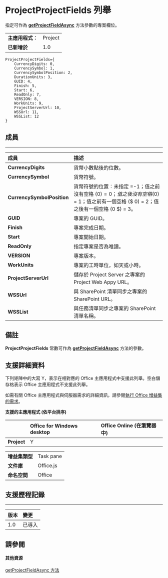 
# <a name="projectprojectfields-enumeration"></a>ProjectProjectFields 列舉
指定可作為 **[getProjectFieldAsync](../../reference/shared/projectdocument.getprojectfieldasync.md)** 方法參數的專案欄位。

|||
|:-----|:-----|
|**主應用程式︰**|Project|
|**已新增於**|1.0|

```
ProjectProjectFields={
    CurrencyDigits: 0, 
    CurrencySymbol: 1, 
    CurrencySymbolPosition: 2, 
    DurationUnits: 3,
    GUID: 4, 
    Finish: 5, 
    Start: 6, 
    ReadOnly: 7, 
    VERSION: 8, 
    WorkUnits: 9, 
    ProjectServerUrl: 10, 
    WSSUrl: 11, 
    WSSList: 12
}
```


## <a name="members"></a>成員


****


|**成員**|**描述**|
|:-----|:-----|
|**CurrencyDigits**|貨幣小數點後的位數。|
|**CurrencySymbol**|貨幣符號。|
|**CurrencySymbolPosition**|貨幣符號的位置︰未指定 =-1；值之前沒有空格 ($0) = 0；值之後沒有空格 (0$) = 1；值之前有一個空格 ($ 0) = 2；值之後有一個空格 (0 $) = 3。|
|**GUID**|專案的 GUID。|
|**Finish**|專案完成日期。|
|**Start**|專案開始日期。|
|**ReadOnly**|指定專案是否為唯讀。|
|**VERSION**|專案版本。|
|**WorkUnits**|專案的工時單位，如天或小時。|
|**ProjectServerUrl**|儲存於 Project Server 之專案的 Project Web Appy URL。|
|**WSSUrl**|與 SharePoint 清單同步之專案的 SharePoint URL。|
|**WSSList**|與任務清單同步之專案的 SharePoint 清單名稱。|

## <a name="remarks"></a>備註

**ProjectProjectFields** 常數可作為 **[getProjectFieldAsync](../../reference/shared/projectdocument.getprojectfieldasync.md)** 方法的參數。


## <a name="support-details"></a>支援詳細資料


下列矩陣中的大寫 Y，表示在相對應的 Office 主應用程式中支援此列舉。空白儲存格表示 Office 主應用程式不支援此列舉。

如需有關 Office 主應用程式與伺服器需求的詳細資訊，請參閱[執行 Office 增益集的需求](../../docs/overview/requirements-for-running-office-add-ins.md)。


**支援的主應用程式 (依平台排序)**


||**Office for Windows desktop**|**Office Online (在瀏覽器中)**|
|:-----|:-----|:-----|
|**Project**|Y||

|||
|:-----|:-----|
|**增益集類型**|Task pane|
|**文件庫**|Office.js|
|**命名空間**|Office|

## <a name="support-history"></a>支援歷程記錄



****


|**版本**|**變更**|
|:-----|:-----|
|1.0|已導入|

## <a name="see-also"></a>請參閱



#### <a name="other-resources"></a>其他資源


[getProjectFieldAsync 方法](../../reference/shared/projectdocument.getprojectfieldasync.md)
